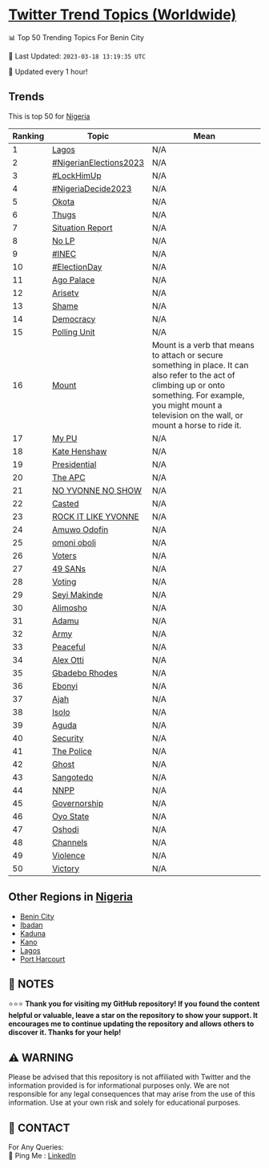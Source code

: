 [Twitter Trend Topics (Worldwide)](https://github.com/ErcinDedeoglu/Twitter-Trend-Topics)
==========


📊 Top 50 Trending Topics For Benin City

📆 Last Updated: `2023-03-18 13:19:35 UTC`

🔧 Updated every 1 hour!


## Trends

This is top 50 for [Nigeria](</Nigeria>)

| Ranking | Topic | Mean |
| ------- | ------------ | ------------ |
| 1 | [Lagos](http://twitter.com/search?q=Lagos) | N/A |
| 2 | [#NigerianElections2023](http://twitter.com/search?q=%23NigerianElections2023) | N/A |
| 3 | [#LockHimUp](http://twitter.com/search?q=%23LockHimUp) | N/A |
| 4 | [#NigeriaDecide2023](http://twitter.com/search?q=%23NigeriaDecide2023) | N/A |
| 5 | [Okota](http://twitter.com/search?q=Okota) | N/A |
| 6 | [Thugs](http://twitter.com/search?q=Thugs) | N/A |
| 7 | [Situation Report](http://twitter.com/search?q=Situation+Report) | N/A |
| 8 | [No LP](http://twitter.com/search?q=No+LP) | N/A |
| 9 | [#INEC](http://twitter.com/search?q=%23INEC) | N/A |
| 10 | [#ElectionDay](http://twitter.com/search?q=%23ElectionDay) | N/A |
| 11 | [Ago Palace](http://twitter.com/search?q=Ago+Palace) | N/A |
| 12 | [Arisetv](http://twitter.com/search?q=Arisetv) | N/A |
| 13 | [Shame](http://twitter.com/search?q=Shame) | N/A |
| 14 | [Democracy](http://twitter.com/search?q=Democracy) | N/A |
| 15 | [Polling Unit](http://twitter.com/search?q=Polling+Unit) | N/A |
| 16 | [Mount](http://twitter.com/search?q=Mount) | Mount is a verb that means to attach or secure something in place. It can also refer to the act of climbing up or onto something. For example, you might mount a television on the wall, or mount a horse to ride it. |
| 17 | [My PU](http://twitter.com/search?q=My+PU) | N/A |
| 18 | [Kate Henshaw](http://twitter.com/search?q=Kate+Henshaw) | N/A |
| 19 | [Presidential](http://twitter.com/search?q=Presidential) | N/A |
| 20 | [The APC](http://twitter.com/search?q=The+APC) | N/A |
| 21 | [NO YVONNE NO SHOW](http://twitter.com/search?q=NO+YVONNE+NO+SHOW) | N/A |
| 22 | [Casted](http://twitter.com/search?q=Casted) | N/A |
| 23 | [ROCK IT LIKE YVONNE](http://twitter.com/search?q=ROCK+IT+LIKE+YVONNE) | N/A |
| 24 | [Amuwo Odofin](http://twitter.com/search?q=Amuwo+Odofin) | N/A |
| 25 | [omoni oboli](http://twitter.com/search?q=omoni+oboli) | N/A |
| 26 | [Voters](http://twitter.com/search?q=Voters) | N/A |
| 27 | [49 SANs](http://twitter.com/search?q=49+SANs) | N/A |
| 28 | [Voting](http://twitter.com/search?q=Voting) | N/A |
| 29 | [Seyi Makinde](http://twitter.com/search?q=Seyi+Makinde) | N/A |
| 30 | [Alimosho](http://twitter.com/search?q=Alimosho) | N/A |
| 31 | [Adamu](http://twitter.com/search?q=Adamu) | N/A |
| 32 | [Army](http://twitter.com/search?q=Army) | N/A |
| 33 | [Peaceful](http://twitter.com/search?q=Peaceful) | N/A |
| 34 | [Alex Otti](http://twitter.com/search?q=Alex+Otti) | N/A |
| 35 | [Gbadebo Rhodes](http://twitter.com/search?q=Gbadebo+Rhodes) | N/A |
| 36 | [Ebonyi](http://twitter.com/search?q=Ebonyi) | N/A |
| 37 | [Ajah](http://twitter.com/search?q=Ajah) | N/A |
| 38 | [Isolo](http://twitter.com/search?q=Isolo) | N/A |
| 39 | [Aguda](http://twitter.com/search?q=Aguda) | N/A |
| 40 | [Security](http://twitter.com/search?q=Security) | N/A |
| 41 | [The Police](http://twitter.com/search?q=The+Police) | N/A |
| 42 | [Ghost](http://twitter.com/search?q=Ghost) | N/A |
| 43 | [Sangotedo](http://twitter.com/search?q=Sangotedo) | N/A |
| 44 | [NNPP](http://twitter.com/search?q=NNPP) | N/A |
| 45 | [Governorship](http://twitter.com/search?q=Governorship) | N/A |
| 46 | [Oyo State](http://twitter.com/search?q=Oyo+State) | N/A |
| 47 | [Oshodi](http://twitter.com/search?q=Oshodi) | N/A |
| 48 | [Channels](http://twitter.com/search?q=Channels) | N/A |
| 49 | [Violence](http://twitter.com/search?q=Violence) | N/A |
| 50 | [Victory](http://twitter.com/search?q=Victory) | N/A |



## Other Regions in [Nigeria](</Nigeria>)

* [Benin City](</Nigeria/Benin City.md>)
* [Ibadan](</Nigeria/Ibadan.md>)
* [Kaduna](</Nigeria/Kaduna.md>)
* [Kano](</Nigeria/Kano.md>)
* [Lagos](</Nigeria/Lagos.md>)
* [Port Harcourt](</Nigeria/Port Harcourt.md>)



## 📝 NOTES

⭐⭐⭐ **Thank you for visiting my GitHub repository! If you found the content helpful or valuable, leave a star on the repository to show your support. It encourages me to continue updating the repository and allows others to discover it. Thanks for your help!**


## ⚠️ WARNING

Please be advised that this repository is not affiliated with Twitter and the information provided is for informational purposes only. We are not responsible for any legal consequences that may arise from the use of this information. Use at your own risk and solely for educational purposes.


## 📨 CONTACT

 For Any Queries:  
            🏓 Ping Me : [LinkedIn](https://www.linkedin.com/in/ercindedeoglu/)
